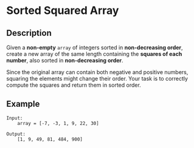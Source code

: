 # Sorted Squared Array

## Description

Given a **non-empty** `array` of integers sorted in **non-decreasing order**, create a new array of the same length containing the **squares of each number**, also sorted in **non-decreasing order**.

Since the original array can contain both negative and positive numbers, squaring the elements might change their order. Your task is to correctly compute the squares and return them in sorted order.

## Example

```
Input:
    array = [-7, -3, 1, 9, 22, 30]

Output:
    [1, 9, 49, 81, 484, 900]
```